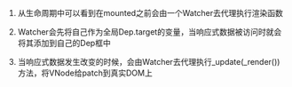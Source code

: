 1. 从生命周期中可以看到在mounted之前会由一个Watcher去代理执行渲染函数

2. Watcher会先将自己作为全局Dep.target的变量，当响应式数据被访问时就会将其添加到自己的Dep框中

3. 当响应式数据发生改变的时候，会由Watcher去代理执行_update(_render())方法，将VNode给patch到真实DOM上
